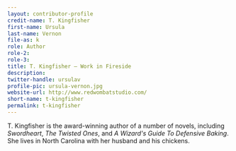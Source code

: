 ```yaml
---
layout: contributor-profile
credit-name: T. Kingfisher
first-name: Ursula
last-name: Vernon
file-as: k
role: Author
role-2:
role-3:
title: T. Kingfisher — Work in Fireside
description:
twitter-handle: ursulav
profile-pic: ursula-vernon.jpg
website-url: http://www.redwombatstudio.com/
short-name: t-kingfisher
permalink: t-kingfisher
---
```

T. Kingfisher is the award-winning author of a number of novels, including _Swordheart_, _The Twisted Ones_, and _A Wizard's Guide To Defensive Baking_. She lives in North Carolina with her husband and his chickens.
